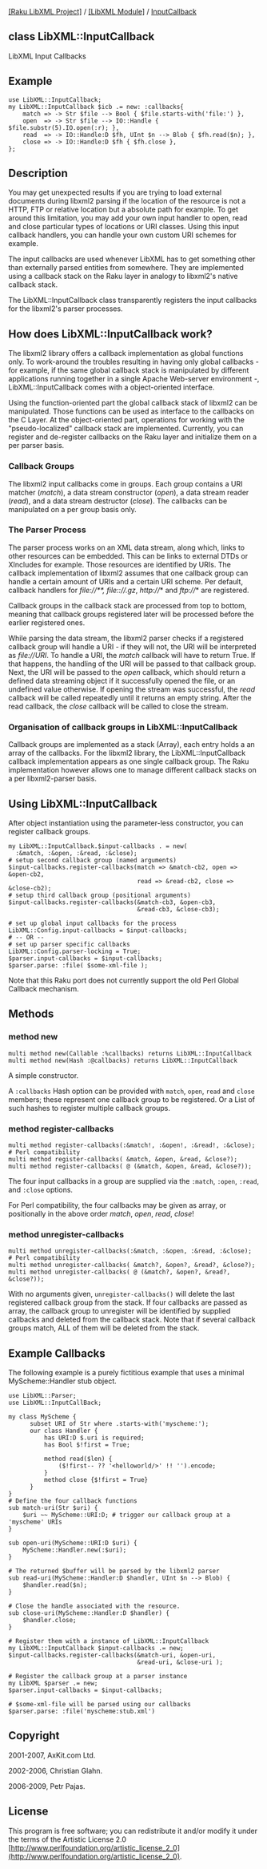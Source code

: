 [[Raku LibXML Project]](https://libxml-raku.github.io)
 / [[LibXML Module]](https://libxml-raku.github.io/LibXML-raku)
 / [InputCallback](https://libxml-raku.github.io/LibXML-raku/InputCallback)

class LibXML::InputCallback
---------------------------

LibXML Input Callbacks

Example
-------

    use LibXML::InputCallback;
    my LibXML::InputCallback $icb .= new: :callbacks{
        match => -> Str $file --> Bool { $file.starts-with('file:') },
        open  => -> Str $file --> IO::Handle { $file.substr(5).IO.open(:r); },
        read  => -> IO::Handle:D $fh, UInt $n --> Blob { $fh.read($n); },
        close => -> IO::Handle:D $fh { $fh.close },
    };

Description
-----------

You may get unexpected results if you are trying to load external documents during libxml2 parsing if the location of the resource is not a HTTP, FTP or relative location but a absolute path for example. To get around this limitation, you may add your own input handler to open, read and close particular types of locations or URI classes. Using this input callback handlers, you can handle your own custom URI schemes for example.

The input callbacks are used whenever LibXML has to get something other than externally parsed entities from somewhere. They are implemented using a callback stack on the Raku layer in analogy to libxml2's native callback stack.

The LibXML::InputCallback class transparently registers the input callbacks for the libxml2's parser processes.

How does LibXML::InputCallback work?
------------------------------------

The libxml2 library offers a callback implementation as global functions only. To work-around the troubles resulting in having only global callbacks - for example, if the same global callback stack is manipulated by different applications running together in a single Apache Web-server environment -, LibXML::InputCallback comes with a object-oriented interface.

Using the function-oriented part the global callback stack of libxml2 can be manipulated. Those functions can be used as interface to the callbacks on the C Layer. At the object-oriented part, operations for working with the "pseudo-localized" callback stack are implemented. Currently, you can register and de-register callbacks on the Raku layer and initialize them on a per parser basis.

### Callback Groups

The libxml2 input callbacks come in groups. Each group contains a URI matcher (*match*), a data stream constructor (*open*), a data stream reader (*read*), and a data stream destructor (*close*). The callbacks can be manipulated on a per group basis only.

### The Parser Process

The parser process works on an XML data stream, along which, links to other resources can be embedded. This can be links to external DTDs or XIncludes for example. Those resources are identified by URIs. The callback implementation of libxml2 assumes that one callback group can handle a certain amount of URIs and a certain URI scheme. Per default, callback handlers for *file://**, *file:://*.gz*, *http://** and *ftp://** are registered.

Callback groups in the callback stack are processed from top to bottom, meaning that callback groups registered later will be processed before the earlier registered ones.

While parsing the data stream, the libxml2 parser checks if a registered callback group will handle a URI - if they will not, the URI will be interpreted as *file://URI*. To handle a URI, the *match* callback will have to return True. If that happens, the handling of the URI will be passed to that callback group. Next, the URI will be passed to the *open* callback, which should return a defined data streaming object if it successfully opened the file, or an undefined value otherwise. If opening the stream was successful, the *read* callback will be called repeatedly until it returns an empty string. After the read callback, the *close* callback will be called to close the stream.

### Organisation of callback groups in LibXML::InputCallback

Callback groups are implemented as a stack (Array), each entry holds a an array of the callbacks. For the libxml2 library, the LibXML::InputCallback callback implementation appears as one single callback group. The Raku implementation however allows one to manage different callback stacks on a per libxml2-parser basis.

Using LibXML::InputCallback
---------------------------

After object instantiation using the parameter-less constructor, you can register callback groups.

    my LibXML::InputCallback.$input-callbacks . = new(
      :&match, :&open, :&read, :&close);
    # setup second callback group (named arguments)
    $input-callbacks.register-callbacks(match => &match-cb2, open => &open-cb2,
                                        read => &read-cb2, close => &close-cb2);
    # setup third callback group (positional arguments)
    $input-callbacks.register-callbacks(&match-cb3, &open-cb3,
                                        &read-cb3, &close-cb3);

    # set up global input callbacks for the process
    LibXML::Config.input-callbacks = $input-callbacks;
    # -- OR --
    # set up parser specific callbacks
    LibXML::Config.parser-locking = True;
    $parser.input-callbacks = $input-callbacks;
    $parser.parse: :file( $some-xml-file );

Note that this Raku port does not currently support the old Perl Global Callback mechanism.

Methods
-------

### method new

    multi method new(Callable :%callbacks) returns LibXML::InputCallback
    multi method new(Hash :@callbacks) returns LibXML::InputCallback

A simple constructor.

A `:callbacks` Hash option can be provided with `match`, `open`, `read` and `close` members; these represent one callback group to be registered. Or a List of such hashes to register multiple callback groups.

### method register-callbacks

    multi method register-callbacks(:&match!, :&open!, :&read!, :&close);
    # Perl compatibility
    multi method register-callbacks( &match, &open, &read, &close?);
    multi method register-callbacks( @ (&match, &open, &read, &close?));

The four input callbacks in a group are supplied via the `:match`, `:open`, `:read`, and `:close` options.

For Perl compatibility, the four callbacks may be given as array, or positionally in the above order *match*, *open*, *read*, *close*!

### method unregister-callbacks

    multi method unregister-callbacks(:&match, :&open, :&read, :&close);
    # Perl compatibility
    multi method unregister-callbacks( &match?, &open?, &read?, &close?);
    multi method unregister-callbacks( @ (&match?, &open?, &read?, &close?));

With no arguments given, `unregister-callbacks()` will delete the last registered callback group from the stack. If four callbacks are passed as array, the callback group to unregister will be identified by supplied callbacks and deleted from the callback stack. Note that if several callback groups match, ALL of them will be deleted from the stack.

Example Callbacks
-----------------

The following example is a purely fictitious example that uses a minimal MyScheme::Handler stub object.

    use LibXML::Parser;
    use LibXML::InputCallBack;

    my class MyScheme {
          subset URI of Str where .starts-with('myscheme:');
          our class Handler {
              has URI:D $.uri is required;
              has Bool $!first = True;

              method read($len) {
                  ($!first-- ?? '<helloworld/>' !! '').encode;
              }
              method close {$!first = True}
          }
    }
    # Define the four callback functions
    sub match-uri(Str $uri) {
        $uri ~~ MyScheme::URI:D; # trigger our callback group at a 'myscheme' URIs
    }

    sub open-uri(MyScheme::URI:D $uri) {
        MyScheme::Handler.new(:$uri);
    }

    # The returned $buffer will be parsed by the libxml2 parser
    sub read-uri(MyScheme::Handler:D $handler, UInt $n --> Blob) {
        $handler.read($n);
    }

    # Close the handle associated with the resource.
    sub close-uri(MyScheme::Handler:D $handler) {
        $handler.close;
    }

    # Register them with a instance of LibXML::InputCallback
    my LibXML::InputCallback $input-callbacks .= new;
    $input-callbacks.register-callbacks(&match-uri, &open-uri,
                                        &read-uri, &close-uri );

    # Register the callback group at a parser instance
    my LibXML $parser .= new;
    $parser.input-callbacks = $input-callbacks;

    # $some-xml-file will be parsed using our callbacks
    $parser.parse: :file('myscheme:stub.xml')

Copyright
---------

2001-2007, AxKit.com Ltd.

2002-2006, Christian Glahn.

2006-2009, Petr Pajas.

License
-------

This program is free software; you can redistribute it and/or modify it under the terms of the Artistic License 2.0 [http://www.perlfoundation.org/artistic_license_2_0](http://www.perlfoundation.org/artistic_license_2_0).

